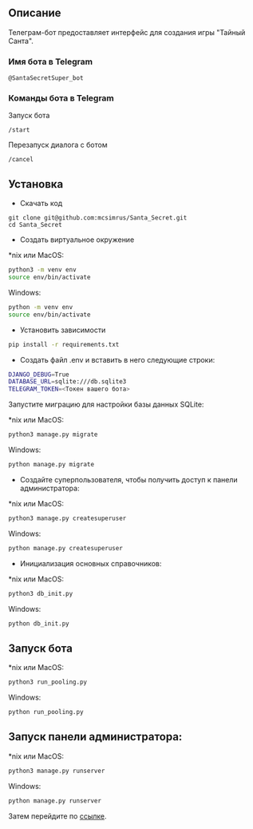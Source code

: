 ## Описание

Телеграм-бот предоставляет интерфейс для создания игры "Тайный Санта". 

### Имя бота в Telegram
```
@SantaSecretSuper_bot
```

### Команды бота в Telegram
Запуск бота
```
/start
```
Перезапуск диалога с ботом
```
/cancel
```

## Установка

- Скачать код
```
git clone git@github.com:mcsimrus/Santa_Secret.git
cd Santa_Secret
```
- Создать виртуальное окружение

*nix или MacOS:
```bash
python3 -m venv env
source env/bin/activate
```
Windows:
```bash
python -m venv env
source env/bin/activate
```

- Установить зависимости
```bash
pip install -r requirements.txt
```
- Создать файл .env и вставить в него следующие строки:
```bash
DJANGO_DEBUG=True
DATABASE_URL=sqlite:///db.sqlite3
TELEGRAM_TOKEN=<Токен вашего бота>
```

Запустите миграцию для настройки базы данных SQLite:

*nix или MacOS:
```bash
python3 manage.py migrate
```
Windows:
```bash
python manage.py migrate
```
- Создайте суперпользователя, чтобы получить доступ к панели администратора:

*nix или MacOS:
```bash
python3 manage.py createsuperuser
```
Windows:
```bash
python manage.py createsuperuser
```

- Инициализация основных справочников:

*nix или MacOS:
```bash
python3 db_init.py
```
Windows:
```bash
python db_init.py
```

## Запуск бота
*nix или MacOS:
```bash
python3 run_pooling.py
```
Windows:
```bash
python run_pooling.py 
```
## Запуск панели администратора:
*nix или MacOS:
```bash
python3 manage.py runserver
```
Windows:
```bash
python manage.py runserver
```

Затем перейдите по [ссылке](http://127.0.0.1:8000/admin/).